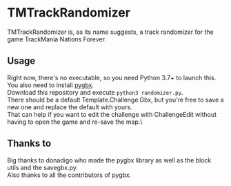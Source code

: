 # TMTrackRandomizer
TMTrackRandomizer is, as its name suggests, a track randomizer for the game TrackMania Nations Forever.

## Usage
Right now, there's no executable, so you need Python 3.7+ to launch this.\
You also need to install [pygbx](https://github.com/donadigo/pygbx).\
Download this repository and execute `python3 randomizer.py`.\
There should be a default Template.Challenge.Gbx, but you're free to save a new one and replace the default with yours.\
That can help if you want to edit the challenge with ChallengeEdit without having to open the game and re-save the map.\

## Thanks to
Big thanks to donadigo who made the pygbx library as well as the block utils and the savegbx.py.\
Also thanks to all the contributors of pygbx.
